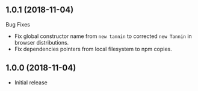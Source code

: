 ## 1.0.1 (2018-11-04)

Bug Fixes

- Fix global constructor name from `new tannin` to corrected `new Tannin` in browser distributions.
- Fix dependencies pointers from local filesystem to npm copies.

## 1.0.0 (2018-11-04)

- Initial release
